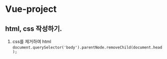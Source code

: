 # Vue-project

## html, css 작성하기.
1. css를 제거하여 html 
``` document.querySelector('body').parentNode.removeChild(document.head); ```
